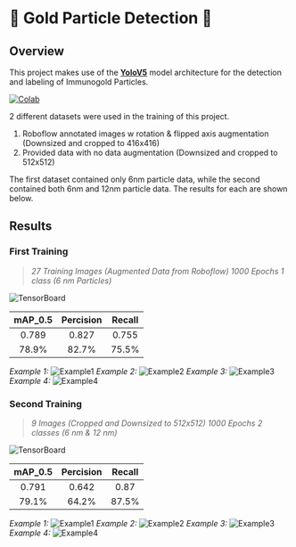 
# 🔬 Gold Particle Detection 🧠

## Overview
This project makes use of the [**YoloV5**](https://github.com/ultralytics/yolov5) model architecture for the detection and labeling of Immunogold Particles.

[![Colab](https://colab.research.google.com/assets/colab-badge.svg)](https://colab.research.google.com/github/therealarman/Gold-Particle-Segmentation/blob/main/YOLOv5_Gold_Particle.ipynb)

2 different datasets were used in the training of this project.
1. Roboflow annotated images w rotation & flipped axis augmentation (Downsized and cropped to 416x416)
2. Provided data with no data augmentation (Downsized and cropped to 512x512)

The first dataset contained only 6nm particle data, while the second contained both 6nm and 12nm particle data.
The results for each are shown below.
## Results

### First Training
>*27 Training Images (Augmented Data from Roboflow)*
>*1000 Epochs*
>*1 class (6 nm Particles)*

![TensorBoard](https://raw.githubusercontent.com/therealarman/Gold-Particle-Segmentation/main/img/GoldParticleMetrics.PNG)

| mAP_0.5 | Percision | Recall |
|  :---:  |   :----:  | :---:  |
|  0.789  |   0.827   | 0.755  |
|  78.9%  |   82.7%   | 75.5%  |

*Example 1:*
![Example1](https://raw.githubusercontent.com/therealarman/Gold-Particle-Segmentation/main/img/S1%20MBTt4%20FFRIL%208wks%20Wt2%20R5Ag19a%20vGlut%2018nm_panAMPA%2012nm_NR1_6nm__0003.tif.jpg)
*Example 2:*
![Example2](https://raw.githubusercontent.com/therealarman/Gold-Particle-Segmentation/main/img/S24%20MBTt4%20FFRIL%208wks%20Het1%20R4Bg18e%20vGlut%2018nm_panAMPA%2012nm_NR1_6nm__0003.tif.jpg)
*Example 3:*
![Example3](https://raw.githubusercontent.com/therealarman/Gold-Particle-Segmentation/main/img/S29%20MBTt4%20FFRIL%208wks%20Wt2%20R5Ag19a%20vGlut%2018nm_panAMPA%2012nm_NR1_6nm__0004.tif.jpg)
*Example 4:*
![Example4](https://raw.githubusercontent.com/therealarman/Gold-Particle-Segmentation/main/img/S31%20MBTt4%20FFRIL%208wks%20Het1%20R4Bg18e%20vGlut%2018nm_panAMPA%2012nm_NR1_6nm__0003.tif.jpg)

### Second Training
>*9 Images (Cropped and Downsized to 512x512)*
>*1000 Epochs*
>*2 classes (6 nm & 12 nm)*

![TensorBoard](https://raw.githubusercontent.com/therealarman/Gold-Particle-Segmentation/main/img/GoldParticleTrain2.png)

| mAP_0.5 | Percision | Recall |
|  :---:  |   :----:  | :---:  |
|  0.791  |   0.642   | 0.87  |
|  79.1%  |   64.2%   | 87.5%  |

*Example 1:*
![Example1](https://raw.githubusercontent.com/therealarman/Gold-Particle-Segmentation/main/img/S1%20MBTt4%20FFRIL%208wks%20Wt2%20R5Ag19a%20vGlut%2018nm_panAMPA%2012nm_NR1_6nm__0003.jpg)
*Example 2:*
![Example2](https://raw.githubusercontent.com/therealarman/Gold-Particle-Segmentation/main/img/S31%20MBTt4%20FFRIL%208wks%20Het1%20R4Bg18e%20vGlut%2018nm_panAMPA%2012nm_NR1_6nm__0003.jpg)
*Example 3:*
![Example3](https://raw.githubusercontent.com/therealarman/Gold-Particle-Segmentation/main/img/E3%20MBTt4%20FFRIL%208wks%20Het1%20R4Bg18e%20vGlut%2018nm_panAMPA%2012nm_NR1_6nm__0004.jpg)
*Example 4:*
![Example4](https://raw.githubusercontent.com/therealarman/Gold-Particle-Segmentation/main/img/D1%20MBTt4%20FFRIL%208wks%20Wt2%20R5Ag19a%20vGlut%2018nm_panAMPA%2012nm_NR1_6nm__0003.jpg)
